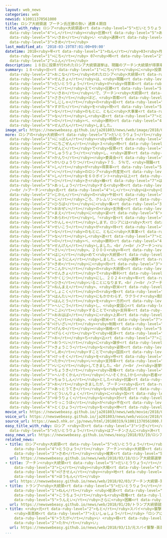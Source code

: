 ```yaml
---
layout: web_news
categories: web
newsid: k10011370561000
title: ロシア大統領選 プーチン氏圧勝の勢い 通算４期目
title_with_ruby: ロシア<ruby>大統領選<rt data-ruby-level="5">だいとうりょうせん</rt></ruby> プーチン<ruby>氏<rt
  data-ruby-level="4">し</rt></ruby><ruby>圧勝<rt data-ruby-level="5">あっしょう</rt></ruby>の<ruby>勢<rt
  data-ruby-level="5">いきお</rt></ruby>い <ruby>通算<rt data-ruby-level="2">つうさん</rt></ruby>４<ruby>期目<rt
  data-ruby-level="3">きめ</rt></ruby>
last_modified_at: '2018-03-19T07:01:00+09:00'
datetime: 2018<ruby>年<rt data-ruby-level="1">ねん</rt></ruby>03<ruby>月<rt data-ruby-level="1">がつ</rt></ruby>19<ruby>日<rt
  data-ruby-level="1">にち</rt></ruby> 07<ruby>時<rt data-ruby-level="2">じ</rt></ruby>01<ruby>分<rt
  data-ruby-level="2">ふん</rt></ruby>
description: １８日に投票が行われたロシア大統領選挙は、現職のプーチン大統領が得票率７０％を超えて圧勝する勢いで、プーチン大統領は先ほど、首都モスクワで支持者の前に姿を現し「ロシアの名のもとに、ともに大事業を成し遂げよう」と述べ、勝利を宣言しました。
summary: １８<ruby>日<rt data-ruby-level="1">にち</rt></ruby>に<ruby>投票<rt data-ruby-level="4">とうひょう</rt></ruby>が<ruby>行<rt
  data-ruby-level="2">おこな</rt></ruby>われたロシア<ruby>大統領<rt data-ruby-level="5">だいとうりょう</rt></ruby><ruby>選挙<rt
  data-ruby-level="4">せんきょ</rt></ruby>は、<ruby>現職<rt data-ruby-level="5">げんしょく</rt></ruby>のプーチン<ruby>大統領<rt
  data-ruby-level="5">だいとうりょう</rt></ruby>が<ruby>得票率<rt data-ruby-level="5">とくひょうりつ</rt></ruby>７０％を<ruby>超<rt
  data-ruby-level="7">こ</rt></ruby>えて<ruby>圧勝<rt data-ruby-level="5">あっしょう</rt></ruby>する<ruby>勢<rt
  data-ruby-level="5">いきお</rt></ruby>いで、プーチン<ruby>大統領<rt data-ruby-level="5">だいとうりょう</rt></ruby>は<ruby>先<rt
  data-ruby-level="1">さき</rt></ruby>ほど、<ruby>首都<rt data-ruby-level="3">しゅと</rt></ruby>モスクワで<ruby>支持者<rt
  data-ruby-level="5">しじしゃ</rt></ruby>の<ruby>前<rt data-ruby-level="2">まえ</rt></ruby>に<ruby>姿<rt
  data-ruby-level="6">すがた</rt></ruby>を<ruby>現<rt data-ruby-level="5">あらわ</rt></ruby>し「ロシアの<ruby>名<rt
  data-ruby-level="1">な</rt></ruby>のもとに、ともに<ruby>大事業<rt data-ruby-level="3">だいじぎょう</rt></ruby>を<ruby>成<rt
  data-ruby-level="7">な</rt></ruby>し<ruby>遂<rt data-ruby-level="7">と</rt></ruby>げよう」と<ruby>述<rt
  data-ruby-level="5">の</rt></ruby>べ、<ruby>勝利<rt data-ruby-level="4">しょうり</rt></ruby>を<ruby>宣言<rt
  data-ruby-level="6">せんげん</rt></ruby>しました。
image_url: https://newswebeasy.github.io/ja201803/news/web/image/2018/03/19/K10011370561_1803190824_1803190839_01_03.jpg
more: ロシアの<ruby>大統領<rt data-ruby-level="5">だいとうりょう</rt></ruby><ruby>選挙<rt data-ruby-level="4">せんきょ</rt></ruby>は<ruby>日本<rt
  data-ruby-level="1">にっぽん</rt></ruby><ruby>時間<rt data-ruby-level="2">じかん</rt></ruby>の１９<ruby>日午前<rt
  data-ruby-level="2">にちごぜん</rt></ruby>３<ruby>時<rt data-ruby-level="2">じ</rt></ruby>に<ruby>全土<rt
  data-ruby-level="3">ぜんど</rt></ruby>で<ruby>投票<rt data-ruby-level="4">とうひょう</rt></ruby>が<ruby>終了<rt
  data-ruby-level="7">しゅうりょう</rt></ruby>し、<ruby>選挙<rt data-ruby-level="4">せんきょ</rt></ruby><ruby>管理<rt
  data-ruby-level="4">かんり</rt></ruby><ruby>委員会<rt data-ruby-level="3">いいんかい</rt></ruby>によりますと<ruby>開票率<rt
  data-ruby-level="5">かいひょうりつ</rt></ruby>７５．５％で、<ruby>現職<rt data-ruby-level="5">げんしょく</rt></ruby>のプーチン<ruby>氏<rt
  data-ruby-level="4">し</rt></ruby>が<ruby>得票率<rt data-ruby-level="5">とくひょうりつ</rt></ruby>７６．１％と、２<ruby>位<rt
  data-ruby-level="4">い</rt></ruby>のロシア<ruby>共産党<rt data-ruby-level="6">きょうさんとう</rt></ruby>のグルジーニン<ruby>氏<rt
  data-ruby-level="4">し</rt></ruby>を６０ポイント<ruby>以上<rt data-ruby-level="4">いじょう</rt></ruby><ruby>引<rt
  data-ruby-level="7">ひ</rt></ruby>き<ruby>離<rt data-ruby-level="7">はな</rt></ruby>して<ruby>圧勝<rt
  data-ruby-level="5">あっしょう</rt></ruby>する<ruby>勢<rt data-ruby-level="5">いきお</rt></ruby>いです。<br
  /><br />プーチン<ruby>氏<rt data-ruby-level="4">し</rt></ruby>は<ruby>日本<rt data-ruby-level="1">にっぽん</rt></ruby><ruby>時間<rt
  data-ruby-level="2">じかん</rt></ruby>の<ruby>午前<rt data-ruby-level="2">ごぜん</rt></ruby>５<ruby>時<rt
  data-ruby-level="2">じ</rt></ruby>ごろ、クレムリン<ruby>近<rt data-ruby-level="2">ちか</rt></ruby>くの<ruby>広場<rt
  data-ruby-level="2">ひろば</rt></ruby>に<ruby>集<rt data-ruby-level="3">あつ</rt></ruby>まった<ruby>大勢<rt
  data-ruby-level="5">おおぜい</rt></ruby>の<ruby>支持者<rt data-ruby-level="5">しじしゃ</rt></ruby>の<ruby>前<rt
  data-ruby-level="2">まえ</rt></ruby>に<ruby>姿<rt data-ruby-level="6">すがた</rt></ruby>を<ruby>現<rt
  data-ruby-level="5">あらわ</rt></ruby>し「<ruby>皆<rt data-ruby-level="7">みな</rt></ruby>さんに<ruby>感謝<rt
  data-ruby-level="5">かんしゃ</rt></ruby>します。ロシアには<ruby>大<rt data-ruby-level="1">おお</rt></ruby>きな<ruby>成功<rt
  data-ruby-level="4">せいこう</rt></ruby>が<ruby>待<rt data-ruby-level="3">ま</rt></ruby>っている。ロシアの<ruby>名<rt
  data-ruby-level="1">な</rt></ruby>のもとに、ともに<ruby>大事業<rt data-ruby-level="3">だいじぎょう</rt></ruby>を<ruby>成<rt
  data-ruby-level="7">な</rt></ruby>し<ruby>遂<rt data-ruby-level="7">と</rt></ruby>げよう」と<ruby>述<rt
  data-ruby-level="5">の</rt></ruby>べ、<ruby>勝利<rt data-ruby-level="4">しょうり</rt></ruby>を<ruby>宣言<rt
  data-ruby-level="6">せんげん</rt></ruby>しました。<br /><br />プーチン<ruby>氏<rt data-ruby-level="4">し</rt></ruby>は６５<ruby>歳<rt
  data-ruby-level="7">さい</rt></ruby>。２０００<ruby>年<rt data-ruby-level="1">ねん</rt></ruby>に<ruby>初<rt
  data-ruby-level="4">はじ</rt></ruby>めて<ruby>大統領<rt data-ruby-level="5">だいとうりょう</rt></ruby>に<ruby>就任<rt
  data-ruby-level="6">しゅうにん</rt></ruby>しました。<ruby>通算<rt data-ruby-level="2">つうさん</rt></ruby>４<ruby>期目<rt
  data-ruby-level="3">きめ</rt></ruby>に<ruby>向<rt data-ruby-level="3">む</rt></ruby>けた<ruby>今回<rt
  data-ruby-level="2">こんかい</rt></ruby>の<ruby>大統領<rt data-ruby-level="5">だいとうりょう</rt></ruby><ruby>選挙<rt
  data-ruby-level="4">せんきょ</rt></ruby>で<ruby>勝利<rt data-ruby-level="4">しょうり</rt></ruby>を<ruby>確実<rt
  data-ruby-level="5">かくじつ</rt></ruby>にし、２０２４<ruby>年<rt data-ruby-level="1">ねん</rt></ruby>までロシアを<ruby>率<rt
  data-ruby-level="5">ひき</rt></ruby>いることになります。<br /><br />プーチン<ruby>氏<rt data-ruby-level="4">し</rt></ruby>は４<ruby>年前<rt
  data-ruby-level="2">ねんまえ</rt></ruby>、<ruby>欧米<rt data-ruby-level="7">おうべい</rt></ruby><ruby>諸国<rt
  data-ruby-level="6">しょこく</rt></ruby>の<ruby>強<rt data-ruby-level="2">つよ</rt></ruby>い<ruby>反対<rt
  data-ruby-level="3">はんたい</rt></ruby>にもかかわらず、ウクライナ<ruby>南部<rt data-ruby-level="3">なんぶ</rt></ruby>のクリミア<ruby>半島<rt
  data-ruby-level="3">はんとう</rt></ruby>を<ruby>一方的<rt data-ruby-level="4">いっぽうてき</rt></ruby>に<ruby>併合<rt
  data-ruby-level="7">へいごう</rt></ruby>し、<ruby>愛国心<rt data-ruby-level="4">あいこくしん</rt></ruby>を<ruby>鼓舞<rt
  data-ruby-level="7">こぶ</rt></ruby>することで<ruby>支持率<rt data-ruby-level="5">しじりつ</rt></ruby>を<ruby>大幅<rt
  data-ruby-level="7">おおはば</rt></ruby>に<ruby>上昇<rt data-ruby-level="7">じょうしょう</rt></ruby>させました。その<ruby>後<rt
  data-ruby-level="2">ご</rt></ruby>、<ruby>欧米<rt data-ruby-level="7">おうべい</rt></ruby>による<ruby>経済<rt
  data-ruby-level="6">けいざい</rt></ruby><ruby>制裁<rt data-ruby-level="6">せいさい</rt></ruby>や<ruby>原油<rt
  data-ruby-level="3">げんゆ</rt></ruby><ruby>価格<rt data-ruby-level="5">かかく</rt></ruby>の<ruby>下落<rt
  data-ruby-level="3">げらく</rt></ruby>で<ruby>経済<rt data-ruby-level="6">けいざい</rt></ruby>は<ruby>落<rt
  data-ruby-level="7">お</rt></ruby>ち<ruby>込<rt data-ruby-level="7">こ</rt></ruby>みましたが、<ruby>欧米<rt
  data-ruby-level="7">おうべい</rt></ruby>に<ruby>譲歩<rt data-ruby-level="7">じょうほ</rt></ruby>しない<ruby>強硬<rt
  data-ruby-level="7">きょうこう</rt></ruby>な<ruby>姿勢<rt data-ruby-level="6">しせい</rt></ruby>を<ruby>示<rt
  data-ruby-level="5">しめ</rt></ruby>すことで<ruby>国民<rt data-ruby-level="4">こくみん</rt></ruby>に<ruby>結束<rt
  data-ruby-level="4">けっそく</rt></ruby>を<ruby>呼<rt data-ruby-level="6">よ</rt></ruby>びかけ、<ruby>高<rt
  data-ruby-level="2">たか</rt></ruby>い<ruby>支持率<rt data-ruby-level="5">しじりつ</rt></ruby>を<ruby>維持<rt
  data-ruby-level="7">いじ</rt></ruby>してきました。<br /><br /><ruby>選挙戦<rt data-ruby-level="4">せんきょせん</rt></ruby>では<ruby>長期<rt
  data-ruby-level="3">ちょうき</rt></ruby><ruby>政権<rt data-ruby-level="6">せいけん</rt></ruby>への<ruby>閉塞感<rt
  data-ruby-level="7">へいそくかん</rt></ruby>(へいそくかん)から<ruby>若者<rt data-ruby-level="6">わかもの</rt></ruby>を<ruby>中心<rt
  data-ruby-level="2">ちゅうしん</rt></ruby>とした<ruby>抗議<rt data-ruby-level="7">こうぎ</rt></ruby>デモも<ruby>起<rt
  data-ruby-level="3">お</rt></ruby>きましたが、プーチン<ruby>氏<rt data-ruby-level="4">し</rt></ruby>は<ruby>圧倒的<rt
  data-ruby-level="7">あっとうてき</rt></ruby>な<ruby>知名度<rt data-ruby-level="3">ちめいど</rt></ruby>と<ruby>動員力<rt
  data-ruby-level="3">どういんりょく</rt></ruby>に<ruby>加<rt data-ruby-level="4">くわ</rt></ruby>え、<ruby>有力<rt
  data-ruby-level="3">ゆうりょく</rt></ruby>な<ruby>対<rt data-ruby-level="3">たい</rt></ruby><ruby>立候補<rt
  data-ruby-level="6">りっこうほ</rt></ruby>が<ruby>不在<rt data-ruby-level="5">ふざい</rt></ruby>だったこともあり、<ruby>得票<rt
  data-ruby-level="4">とくひょう</rt></ruby>を<ruby>伸<rt data-ruby-level="7">の</rt></ruby>ばしました。
movie_url: https://newswebeasy.github.io/ja201803/news/web/movie/2018/03/19/k10011370561_201803191131_201803191232.mp4
voice_url: https://newswebeasy.github.io/ja201803/news/web/voice/2018/03/19/k10011370561_201803191131_201803191232.mp3
source_url: https://www3.nhk.or.jp/news/html/20180319/k10011370561000.html
easy_title_with_ruby: ロシア <ruby>次<rt data-ruby-level="3">つぎ</rt></ruby>の<ruby>大統領<rt
  data-ruby-level="5">だいとうりょう</rt></ruby>はプーチンさんに<ruby>決<rt data-ruby-level="3">き</rt></ruby>まる
easy_news_url: https://newswebeasy.github.io/news/easy/2018/03/19/ロシア-次の大統領はプーチンさんに決まる
related_news:
- title: ロシア<ruby>大統領<rt data-ruby-level="5">だいとうりょう</rt></ruby><ruby>選挙<rt data-ruby-level="4">せんきょ</rt></ruby>きょう<ruby>投票<rt
    data-ruby-level="4">とうひょう</rt></ruby> プーチン<ruby>大統領<rt data-ruby-level="5">だいとうりょう</rt></ruby>４<ruby>期目<rt
    data-ruby-level="3">きめ</rt></ruby><ruby>確実<rt data-ruby-level="5">かくじつ</rt></ruby>
  url: https://newswebeasy.github.io/news/web/2018/03/18/ロシア大統領選挙きょう投票-プーチン大統領4期目確実
- title: プーチン<ruby>大統領<rt data-ruby-level="5">だいとうりょう</rt></ruby> <ruby>第<rt data-ruby-level="3">だい</rt></ruby>２<ruby>次<rt
    data-ruby-level="3">じ</rt></ruby><ruby>大戦<rt data-ruby-level="4">たいせん</rt></ruby>の<ruby>激戦<rt
    data-ruby-level="6">げきせん</rt></ruby><ruby>地<rt data-ruby-level="2">ち</rt></ruby>を<ruby>訪問<rt
    data-ruby-level="6">ほうもん</rt></ruby>
  url: https://newswebeasy.github.io/news/web/2018/02/03/プーチン大統領-第2次大戦の激戦地を訪問
- title: トランプ<ruby>大統領<rt data-ruby-level="5">だいとうりょう</rt></ruby><ruby>就任<rt data-ruby-level="6">しゅうにん</rt></ruby>１<ruby>年<rt
    data-ruby-level="1">ねん</rt></ruby> <ruby>経済<rt data-ruby-level="6">けいざい</rt></ruby><ruby>好調<rt
    data-ruby-level="4">こうちょう</rt></ruby>も<ruby>政権<rt data-ruby-level="6">せいけん</rt></ruby><ruby>運営<rt
    data-ruby-level="5">うんえい</rt></ruby>さらに<ruby>困難<rt data-ruby-level="6">こんなん</rt></ruby>か
  url: https://newswebeasy.github.io/news/web/2018/01/20/トランプ大統領就任1年-経済好調も政権運営さらに困難か
- title: <ruby>元<rt data-ruby-level="2">もと</rt></ruby>スパイ<ruby>襲撃<rt data-ruby-level="7">しゅうげき</rt></ruby>
    <ruby>英首相<rt data-ruby-level="7">えいしゅしょう</rt></ruby>「ロシアに<ruby>責任<rt data-ruby-level="5">せきにん</rt></ruby>ある<ruby>疑<rt
    data-ruby-level="6">うたが</rt></ruby>い <ruby>極<rt data-ruby-level="7">きわ</rt></ruby>めて<ruby>高<rt
    data-ruby-level="2">たか</rt></ruby>い」
  url: https://newswebeasy.github.io/news/web/2018/03/13/元スパイ襲撃-英首相ロシアに責任ある疑い-極めて高い
...
```

